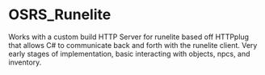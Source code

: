 # OSRS_Runelite


Works with a custom build HTTP Server for runelite based off HTTPplug that allows C# to communicate back and forth with the runelite client. Very early stages of implementation, basic interacting with objects, npcs, and inventory.
